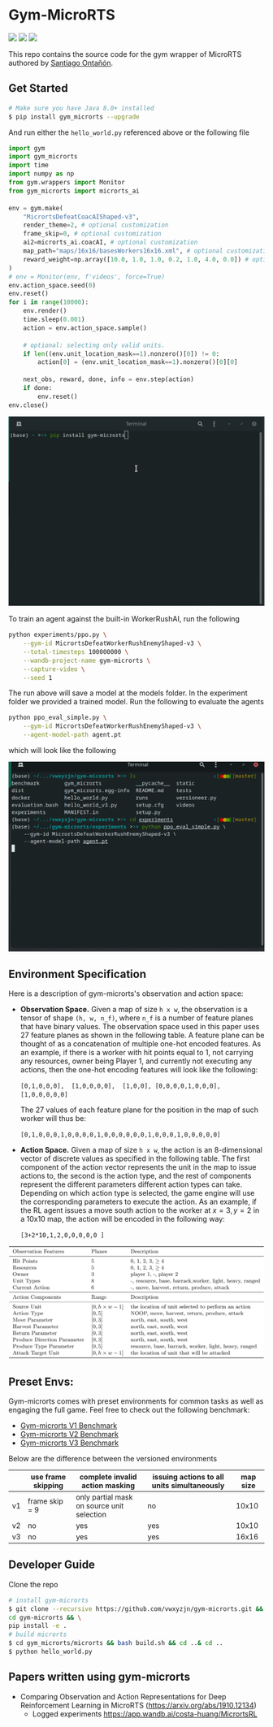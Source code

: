 # Gym-MicroRTS

[<img src="https://img.shields.io/badge/discord-gym%20microrts-green?label=Discord&logo=discord&logoColor=ffffff&labelColor=7289DA&color=2c2f33">](https://discord.gg/5tHykF)
[<img src="https://github.com/vwxyzjn/gym-microrts/workflows/build/badge.svg">](
https://github.com/vwxyzjn/gym-microrts/actions)
[<img src="https://badge.fury.io/py/gym-microrts.svg">](
https://pypi.org/project/gym-microrts/)



This repo contains the source code for the gym wrapper of MicroRTS authored by [Santiago Ontañón](https://github.com/santiontanon/microrts). 

## Get Started

```bash
# Make sure you have Java 8.0+ installed
$ pip install gym_microrts --upgrade
```

And run either the `hello_world.py` referenced above or the following file
```python
import gym
import gym_microrts
import time
import numpy as np
from gym.wrappers import Monitor
from gym_microrts import microrts_ai

env = gym.make(
    "MicrortsDefeatCoacAIShaped-v3",
    render_theme=2, # optional customization
    frame_skip=0, # optional customization
    ai2=microrts_ai.coacAI, # optional customization
    map_path="maps/16x16/basesWorkers16x16.xml", # optional customization
    reward_weight=np.array([10.0, 1.0, 1.0, 0.2, 1.0, 4.0, 0.0]) # optional customization
)
# env = Monitor(env, f'videos', force=True)
env.action_space.seed(0)
env.reset()
for i in range(10000):
    env.render()
    time.sleep(0.001)
    action = env.action_space.sample()

    # optional: selecting only valid units.
    if len((env.unit_location_mask==1).nonzero()[0]) != 0:
        action[0] = (env.unit_location_mask==1).nonzero()[0][0]

    next_obs, reward, done, info = env.step(action)
    if done:
        env.reset()
env.close()
```
![demo.gif](static/demo.gif)

To train an agent against the built-in WorkerRushAI, run the following

```bash
python experiments/ppo.py \
    --gym-id MicrortsDefeatWorkerRushEnemyShaped-v3 \
    --total-timesteps 100000000 \
    --wandb-project-name gym-microrts \
    --capture-video \
    --seed 1
```

The run above will save a model at the models folder. In the experiment folder we 
provided a trained model. Run the following to evaluate the agents

```bash
python ppo_eval_simple.py \
    --gym-id MicrortsDefeatWorkerRushEnemyShaped-v3 \
    --agent-model-path agent.pt
```

which will look like the following

![against_worker_rush.gif](static/against_worker_rush.gif)


## Environment Specification

Here is a description of gym-microrts's observation and action space:

* **Observation Space.** Given a map of size `h x w`, the observation is a tensor of shape `(h, w, n_f)`, where `n_f` is a number of feature planes that have binary values. The observation space used in this paper uses 27 feature planes as shown in the following table. A feature plane can be thought of as a concatenation of multiple one-hot encoded features. As an example, if there is a worker with hit points equal to 1, not carrying any resources, owner being Player 1, and currently not executing any actions, then the one-hot encoding features will look like the following:

   `[0,1,0,0,0],  [1,0,0,0,0],  [1,0,0], [0,0,0,0,1,0,0,0],  [1,0,0,0,0,0]`
   

    The 27 values of each feature plane for the position in the map of such worker will thus be:
    
    `[0,1,0,0,0,1,0,0,0,0,1,0,0,0,0,0,0,1,0,0,0,1,0,0,0,0,0]`

* **Action Space.** Given a map of size `h x w`, the action is an 8-dimensional vector of discrete values as specified in the following table. The first component of the action vector represents the unit in the map to issue actions to, the second is the action type, and the rest of components represent the different parameters different action types can take. Depending on which action type is selected, the game engine will use the corresponding parameters to execute the action. As an example, if the RL agent issues a move south action to the worker at $x=3, y=2$ in a 10x10 map, the action will be encoded in the following way:
    
    `[3+2*10,1,2,0,0,0,0,0 ]`


![obs_action.svg](static/obs_action.svg)

## Preset Envs:

Gym-microrts comes with preset environments for common tasks as well as engaging the full game. Feel free to check out the following benchmark:

* [Gym-microrts V1 Benchmark](https://wandb.ai/vwxyzjn/action-guidance/reports/Gym-microrts-V1-Benchmark--VmlldzozMDQ4MTU)
* [Gym-microrts V2 Benchmark](https://wandb.ai/vwxyzjn/gym-microrts/reports/Gym-microrts-s-V2-Benchmark--VmlldzoyNTg5NTA)
* [Gym-microrts V3 Benchmark](https://wandb.ai/vwxyzjn/rts-generalization/reports/Gym-microrts-V3-Environments--VmlldzoyNzQwNzM)


Below are the difference between the versioned environments

|    | use frame skipping | complete invalid action masking            | issuing actions to all units simultaneously | map size |
|----|--------------------|--------------------------------------------|---------------------------------------------|----------|
| v1 | frame skip = 9     | only partial mask on source unit selection | no                                          | 10x10    |
| v2 | no                 | yes                                        | yes                                         | 10x10    |
| v3 | no                 | yes                                        | yes                                         | 16x16    |

## Developer Guide

Clone the repo

```bash
# install gym-microrts
$ git clone --recursive https://github.com/vwxyzjn/gym-microrts.git && \
cd gym-microrts && \
pip install -e .
# build microrts
$ cd gym_microrts/microrts && bash build.sh && cd ..& cd ..
$ python hello_world.py
```


## Papers written using gym-microrts

* Comparing Observation and Action Representations for Deep Reinforcement Learning in MicroRTS (https://arxiv.org/abs/1910.12134)
    * Logged experiments https://app.wandb.ai/costa-huang/MicrortsRL


